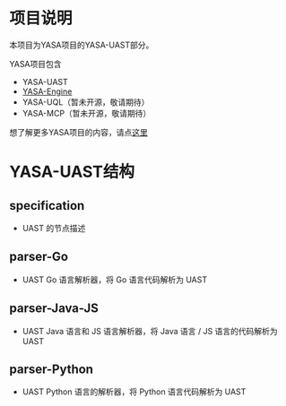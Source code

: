 # 项目说明

本项目为YASA项目的YASA-UAST部分。

YASA项目包含

- YASA-UAST
- [YASA-Engine](https://github.com/antgroup/YASA-Engine)
- YASA-UQL（暂未开源，敬请期待）
- YASA-MCP（暂未开源，敬请期待）

想了解更多YASA项目的内容，请点[这里]()

# YASA-UAST结构

## specification
- UAST 的节点描述

## parser-Go
- UAST Go 语言解析器，将 Go 语言代码解析为 UAST

## parser-Java-JS
- UAST Java 语言和 JS 语言解析器，将 Java 语言 / JS 语言的代码解析为 UAST

## parser-Python
- UAST Python 语言的解析器，将 Python 语言代码解析为 UAST
